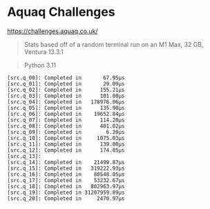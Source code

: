 # Aquaq Challenges

https://challenges.aquaq.co.uk/

> Stats based off of a random terminal run on an M1 Max, 32 GB, Ventura 13.3.1

> Python 3.11

```
[src.q_00]: Completed in       67.95µs
[src.q_01]: Completed in       29.09µs
[src.q_02]: Completed in      155.21µs
[src.q_03]: Completed in      101.80µs
[src.q_04]: Completed in   178976.06µs
[src.q_05]: Completed in      135.90µs
[src.q_06]: Completed in    19652.84µs
[src.q_07]: Completed in      114.20µs
[src.q_08]: Completed in      401.02µs
[src.q_09]: Completed in        6.20µs
[src.q_10]: Completed in     1075.03µs
[src.q_11]: Completed in      139.00µs
[src.q_12]: Completed in      174.05µs
[src.q_13]:
[src.q_14]: Completed in    21499.87µs
[src.q_15]: Completed in   319222.93µs
[src.q_16]: Completed in    80548.05µs
[src.q_17]: Completed in    53232.67µs
[src.q_18]: Completed in   802963.97µs
[src.q_19]: Completed in 31207959.89µs
[src.q_20]: Completed in     2470.97µs
```

